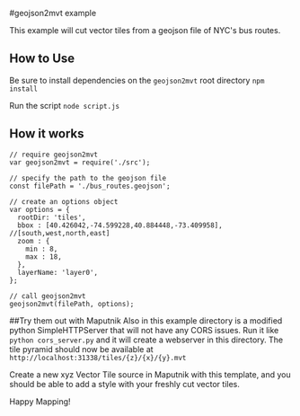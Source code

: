 #geojson2mvt example

This example will cut vector tiles from a geojson file of NYC's bus routes.  

## How to Use

Be sure to install dependencies on the `geojson2mvt` root directory
`npm install`

Run the script
`node script.js`

## How it works

```
// require geojson2mvt
var geojson2mvt = require('./src');

// specify the path to the geojson file
const filePath = './bus_routes.geojson';

// create an options object
var options = {
  rootDir: 'tiles',
  bbox : [40.426042,-74.599228,40.884448,-73.409958], //[south,west,north,east]
  zoom : {
    min : 8,
    max : 18,
  },
  layerName: 'layer0',
};

// call geojson2mvt
geojson2mvt(filePath, options);
```
##Try them out with Maputnik
Also in this example directory is a modified python SimpleHTTPServer that will not have any CORS issues.  Run it like `python cors_server.py` and it will create a webserver in this directory.  The tile pyramid should now be available at `http://localhost:31338/tiles/{z}/{x}/{y}.mvt`

Create a new xyz Vector Tile source in Maputnik with this template, and you should be able to add a style with your freshly cut vector tiles.

Happy Mapping!
